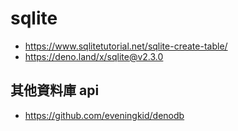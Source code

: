 # sqlite

* https://www.sqlitetutorial.net/sqlite-create-table/
* https://deno.land/x/sqlite@v2.3.0

## 其他資料庫 api

* https://github.com/eveningkid/denodb
